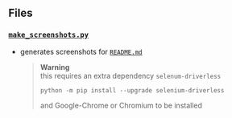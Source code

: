 ## Files

### [`make_screenshots.py`](make_screenshots.py)

- generates screenshots for [`README.md`](../README.md)

    > **Warning** \
    this requires an extra dependency `selenum-driverless`
    > ```shell
    > python -m pip install --upgrade selenium-driverless
    > ```
    > and Google-Chrome or Chromium to be installed
